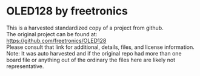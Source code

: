
# OLED128 by freetronics  
This is a harvested standardized copy of a project from github.  
The original project can be found at:  
https://github.com/freetronics/OLED128  
Please consult that link for additional, details, files, and license information.  
Note: It was auto harvested and if the original repo had more than one board file or anything out of the ordinary the files here are likely not representative.  
    